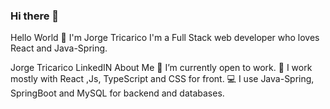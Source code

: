 ### Hi there 👋

Hello World 👋 I'm Jorge Tricarico
I'm a Full Stack web developer who loves React and Java-Spring.


Jorge Tricarico LinkedIN
About Me
🔧 I’m currently open to work.
🧪 I work mostly with React ,Js, TypeScript and  CSS for front.
💻 I use Java-Spring, SpringBoot and MySQL for backend and databases.



